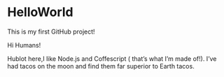 # HelloWorld
This is my first GitHub project!

Hi Humans!


Hublot here,I like Node.js and Coffescript ( that’s what I’m made of!).
I’ve had tacos on the moon and find them far superior to Earth tacos.
